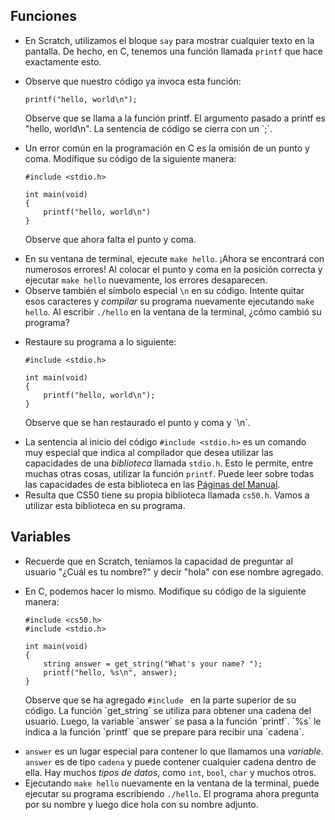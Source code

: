 Funciones
---------

*   En Scratch, utilizamos el bloque `say` para mostrar cualquier texto en la pantalla. De hecho, en C, tenemos una función llamada `printf` que hace exactamente esto.

<ul>
<li>
<p>Observe que nuestro código ya invoca esta función:</p>

    printf("hello, world\n");

<p>Observe que se llama a la función printf. El argumento pasado a printf es "hello, world\n". La sentencia de código se cierra con un `;`.</p>
</li>
</ul>

<ul>
<li>
<p>Un error común en la programación en C es la omisión de un punto y coma. Modifique su código de la siguiente manera:</p>

    #include <stdio.h>

    int main(void)
    {
        printf("hello, world\n")
    }

<p>Observe que ahora falta el punto y coma.</p>
</li>
</ul>  

*   En su ventana de terminal, ejecute `make hello`. ¡Ahora se encontrará con numerosos errores! Al colocar el punto y coma en la posición correcta y ejecutar `make hello` nuevamente, los errores desaparecen.
*   Observe también el símbolo especial `\n` en su código. Intente quitar esos caracteres y _compilar_ su programa nuevamente ejecutando `make hello`. Al escribir `./hello` en la ventana de la terminal, ¿cómo cambió su programa?

<ul>
<li>
<p>Restaure su programa a lo siguiente:</p>

    #include <stdio.h>

    int main(void)
    {
        printf("hello, world\n");
    }

<p>Observe que se han restaurado el punto y coma y `\n`.</p>
</li>
</ul>

*   La sentencia al inicio del código `#include <stdio.h>` es un comando muy especial que indica al compilador que desea utilizar las capacidades de una _biblioteca_ llamada `stdio.h`. Esto le permite, entre muchas otras cosas, utilizar la función `printf`. Puede leer sobre todas las capacidades de esta biblioteca en las [Páginas del Manual](https://manual.cs50.io).
*   Resulta que CS50 tiene su propia biblioteca llamada `cs50.h`. Vamos a utilizar esta biblioteca en su programa.


Variables
---------

*   Recuerde que en Scratch, teníamos la capacidad de preguntar al usuario "¿Cuál es tu nombre?" y decir "hola" con ese nombre agregado.

<ul>
<li>
<p>En C, podemos hacer lo mismo. Modifique su código de la siguiente manera:</p>

    #include <cs50.h>
    #include <stdio.h>

    int main(void)
    {
        string answer = get_string("What's your name? ");
        printf("hello, %s\n", answer);
    }

<p>Observe que se ha agregado <code>#include <cs50.h></code> en la parte superior de su código. La función `get_string` se utiliza para obtener una cadena del usuario. Luego, la variable `answer` se pasa a la función `printf`. `%s` le indica a la función `printf` que se prepare para recibir una `cadena`.</p>
</li>
</ul>





*   `answer` es un lugar especial para contener lo que llamamos una _variable_. `answer` es de tipo `cadena` y puede contener cualquier cadena dentro de ella. Hay muchos _tipos de datos_, como `int`, `bool`, `char` y muchos otros.
*   Ejecutando `make hello` nuevamente en la ventana de la terminal, puede ejecutar su programa escribiendo `./hello`. El programa ahora pregunta por su nombre y luego dice hola con su nombre adjunto.